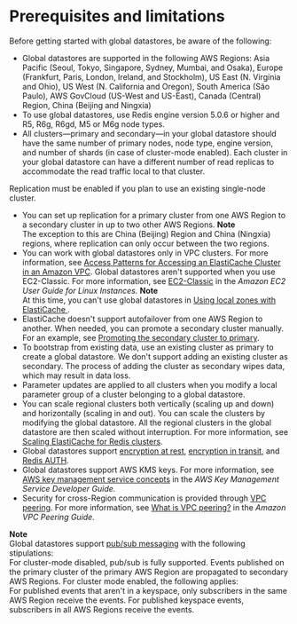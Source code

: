 # Prerequisites and limitations<a name="Redis-Global-Datastores-Getting-Started"></a>

Before getting started with global datastores, be aware of the following:
+ Global datastores are supported in the following AWS Regions: Asia Pacific \(Seoul, Tokyo, Singapore, Sydney, Mumbai, and Osaka\), Europe \(Frankfurt, Paris, London, Ireland, and Stockholm\), US East \(N\. Virginia and Ohio\), US West \(N\. California and Oregon\), South America \(São Paulo\), AWS GovCloud \(US\-West and US\-East\), Canada \(Central\) Region, China \(Beijing and Ningxia\) 
+ To use global datastores, use Redis engine version 5\.0\.6 or higher and R5, R6g, R6gd, M5 or M6g node types\.
+  All clusters—primary and secondary—in your global datastore should have the same number of primary nodes, node type, engine version, and number of shards \(in case of cluster\-mode enabled\)\. Each cluster in your global datastore can have a different number of read replicas to accommodate the read traffic local to that cluster\. 

  Replication must be enabled if you plan to use an existing single\-node cluster\.
+ You can set up replication for a primary cluster from one AWS Region to a secondary cluster in up to two other AWS Regions\. 
**Note**  
The exception to this are China \(Beijing\) Region and China \(Ningxia\) regions, where replication can only occur between the two regions\. 
+ You can work with global datastores only in VPC clusters\. For more information, see [Access Patterns for Accessing an ElastiCache Cluster in an Amazon VPC](elasticache-vpc-accessing.md)\. Global datastores aren't supported when you use EC2\-Classic\. For more information, see [EC2\-Classic](https://docs.aws.amazon.com//AWSEC2/latest/UserGuide/ec2-classic-platform.html) in the *Amazon EC2 User Guide for Linux Instances\.*
**Note**  
At this time, you can't use global datastores in [Using local zones with ElastiCache ](Local_zones.md)\.
+ ElastiCache doesn't support autofailover from one AWS Region to another\. When needed, you can promote a secondary cluster manually\. For an example, see [Promoting the secondary cluster to primary](Redis-Global-Datastores-Console.md#Redis-Global-Datastores-Console-Promote-Secondary)\. 
+ To bootstrap from existing data, use an existing cluster as primary to create a global datastore\. We don't support adding an existing cluster as secondary\. The process of adding the cluster as secondary wipes data, which may result in data loss\. 
+ Parameter updates are applied to all clusters when you modify a local parameter group of a cluster belonging to a global datastore\. 
+ You can scale regional clusters both vertically \(scaling up and down\) and horizontally \(scaling in and out\)\. You can scale the clusters by modifying the global datastore\. All the regional clusters in the global datastore are then scaled without interruption\. For more information, see [Scaling ElastiCache for Redis clusters](Scaling.md)\.
+ Global datastores support [encryption at rest](https://docs.aws.amazon.com/AmazonElastiCache/latest/red-ug/at-rest-encryption.html), [encryption in transit](https://docs.aws.amazon.com/AmazonElastiCache/latest/red-ug/in-transit-encryption.html), and [Redis AUTH](https://docs.aws.amazon.com/AmazonElastiCache/latest/red-ug/auth.html)\. 
+  Global datastores support AWS KMS keys\. For more information, see [AWS key management service concepts](https://docs.aws.amazon.com/kms/latest/developerguide/concepts.html#master_keys) in the *AWS Key Management Service Developer Guide\.* 
+  Security for cross\-Region communication is provided through [VPC peering](https://docs.aws.amazon.com/vpc/latest/peering/what-is-vpc-peering.html)\. For more information, see [What is VPC peering?](https://docs.aws.amazon.com/vpc/latest/peering/what-is-vpc-peering.html) in the *Amazon VPC Peering Guide\.* 

**Note**  
Global datastores support [pub/sub messaging](https://docs.aws.amazon.com/AmazonElastiCache/latest/red-ug/elasticache-use-cases.html#elasticache-for-redis-use-cases-messaging) with the following stipulations:  
For cluster\-mode disabled, pub/sub is fully supported\. Events published on the primary cluster of the primary AWS Region are propagated to secondary AWS Regions\.
For cluster mode enabled, the following applies:  
For published events that aren't in a keyspace, only subscribers in the same AWS Region receive the events\.
For published keyspace events, subscribers in all AWS Regions receive the events\.